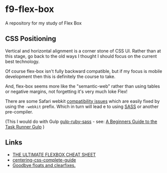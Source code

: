 # f9-flex-box
A repository for my study of Flex Box

## CSS Positioning

Vertical and horizontal alignment is a corner stone of CSS UI. Rather than at this stage, go back to the old ways I thought I should focus on the current best technology.

Of course flex-box isn't fully backward compatible, but if my focus is mobile development then this is definitely the course to take.

And, flex-box seems more like the "semantic-web" rather than using tables or negative margins, not forgetting it's very much loke Flex!

There are some Safari webkit [compatibility issues](http://caniuse.com/#feat=flexbox) which are easily fixed by using the <code>-webkit</code> prefix. Which in turn will lead e to using [SASS](http://sass-lang.com) or another pre-compiler.

(This I would do with Gulp [gulp-ruby-sass](https://github.com/sindresorhus/gulp-ruby-sass) - see: [A Beginners Guide to the Task Runner Gulp](http://andy-carter.com/blog/a-beginners-guide-to-the-task-runner-gulp) )

## Links

* [THE ULTIMATE FLEXBOX CHEAT SHEET](http://www.sketchingwithcss.com/samplechapter/cheatsheet.html)
* [centering-css-complete-guide](http://css-tricks.com/centering-css-complete-guide/)
* [Goodbye floats and clearfixes.](http://www.sketchingwithcss.com/flexbox-tutorial/)
